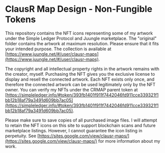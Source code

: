 # ClausR Map Design - Non-Fungible Tokens
This repository contains the NFT icons representing some of my artwork under the Simple Ledger Protocol and Juungle marketplace. The "original" folder contains the artwork at maximum resolution. Please ensure that it fits your intended purpose. The collection is available at [https://www.juungle.net/#/user/clausr-maps](https://www.juungle.net/#/user/clausr-maps). 

The copyright and all intellectual property rights in the artwork remains with the creator, myself. Purchasing the NFT gives you the exclusive license to display and resell the connected artwork. Each NFT exists only once, and therefore the connected artwork can be used legitimately only by the NFT owner. You can verify my NFTs under the CRMAP parent token at [https://simpleledger.info/#token/393fb1401f911f7442046fd911cce339321f1bb12b18af79a3491d609bb7ac05](https://simpleledger.info/#token/393fb1401f911f7442046fd911cce339321f1bb12b18af79a3491d609bb7ac05). 

Please make sure to save copies of all purchased image files. I will attempt to retain the NFT icons on this site to support blockchain scans and future marketplace listings. However, I cannot guarantee the icon listing in perpetuity. See [https://sites.google.com/view/clausr-maps/](https://sites.google.com/view/clausr-maps/) for more information about my work. 
